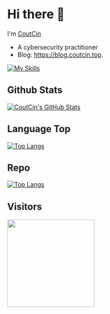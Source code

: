 # Hi there 👋

I'm [CoutCin](https://blog.coutcin.top)

  * A cybersecurity practitioner
  * Blog: https://blog.coutcin.top.

[![My Skills](https://skillicons.dev/icons?i=c,cpp,java,golang,python,k8s,docker,vscode)](https://skillicons.dev)

## Github Stats

[![CoutCin's GitHub Stats](https://github-readme-stats.vercel.app/api?username=coutcin-xw&show_icons=true&hide_title=false&theme=tokyonight)](https://github.com/coutcin-xw)

## Language Top

[![Top Langs](https://github-readme-stats.vercel.app/api/top-langs/?username=coutcin-xw&hide=css,html&layout=compact)](https://github.com/coutcin-xw)

## Repo

[![Top Langs](https://github-readme-stats.vercel.app/api/pin/?username=coutcin-xw&repo=coutcin-xw.github.io)](https://github.com/coutcin-xw/coutcin-xw.github.io)

## Visitors

<img align='left' src="https://profile-counter.glitch.me/coutcin-xw/count.svg" width="200">
